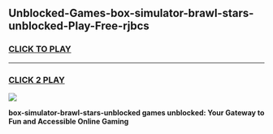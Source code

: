 
## Unblocked-Games-box-simulator-brawl-stars-unblocked-Play-Free-rjbcs
<h3>
<a href="https://premium76.site?title=box-simulator-brawl-stars-unblocked&ref=18A1">CLICK TO PLAY</a></h3>
<hr>

<h3>
<a href="https://premium76.site?title=box-simulator-brawl-stars-unblocked&ref=18A1">CLICK 2 PLAY</a>
  
</h3>

<a href="https://premium76.site?title=box-simulator-brawl-stars-unblocked&ref=18A1"><img src="https://clearcache.store/games.png"></a>


**box-simulator-brawl-stars-unblocked games unblocked: Your Gateway to Fun and Accessible Online Gaming**
